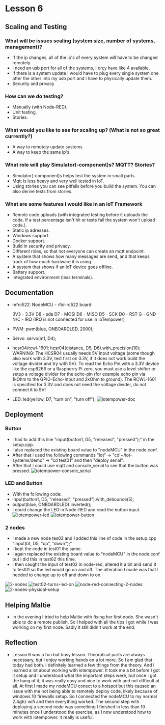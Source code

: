 # Lesson 6

## Scaling and Testing

### What will be issues scaling (system size, number of systems, management)?

* If the ip changes, all of the ip's of every system will have to be changed remotely.
* I need an usb port for all of the systems, I on;y have like 4 available.
* If there is a system update I would have to plug every single system one after the other into my usb port and I have to physically update them.
* Security and privacy

### How can we do testing?

* Manually (with Node-RED).
* Unit testing.
* Stories.

### What would you like to see for scaling up? (What is not so great currently?)

* A way to remotely update systems.
* A way to keep the same ip's.

### What role will play Simulator(-component)s? MQTT? Stories?

* Simulator(-component)s helps test the system in small parts.
* Mqtt is less heavy and very well tested in IoT.
* Using stories you can see pitfalls before you build the system. You can also derive tests from stories.

### What are some features I would like in an IoT Framework

* Remote code uploads (with integrated testing before it uploads the code. If a test percentage isn't hit or tests fail the system won't upload code.).
* Static ip adresses.
* Windows support.
* Docker support.
* Build in security and privacy. 
* Different roles, so that not everyone can create an mqtt endpoint.
* A system that shows how many messages are send, and that keeps track of how much hardware it is using.
* A system that shows if an IoT device goes offline.
* Battery support.
* Integrated environment (less terminals).

## Documentation

* mfrc522: NodeMCU  -  rfid-rc522 board

    3V3  -  3.3V
     D8  -  sda
     D7  -  MOSI
     D6  -  MISO
     D5  -  SCK
     D0  -  RST
      G  -  GND
    N/C  -  IRQ (IRQ is not connected for use in IoTempower)
* PWM: pwm(blue, ONBOARDLED, 2000);
* Servo: servo(m1, D4);
* hcsr04/rcwl-1601: hcsr04(distance, D5, D6).with_precision(10);
WARNING: The HCSR04 usually needs 5V input voltage (some though also work with 3.3V, test first on 3.3V, if it does not work build the voltage divider and try with 5V). To read the Echo Pin with a 3.3V device like the esp8266 or a Raspberry Pi zero, you must use a level shifter or setup a voltage divider for the echo-pin (for example echo pin via 1kOhm to the GPIO-Echo-Input and 2kOhm to ground).
The RCWL-1601 is specified for 3.3V and does not need the voltage divider, do not connect it to 5V!
* LED: led(yellow, D7, "turn on", "turn off");
![iotempower-doc](https://github.com/Tom284/portfolio-minor-iot/blob/main/Lesson%206/iotempower-doc.PNG)

## Deployment

### Button

* I had to add this line "input(button1, D5, "released", "pressed");" in the setup.cpp.
* I also replaced the existing board value to "nodeMCU" in the node.conf.
* After that I used the following commands "iot" -> "cd ~/iot-systems/demo" -> "cd test01" and then "deploy serial".
* After that I could use mqtt and console_serial to see that the button was pressed. 
![iotempower-console_serial](https://github.com/Tom284/portfolio-minor-iot/blob/main/Lesson%206/iotempower-console_serial.PNG)

### LED and Button

* With the following code:
* input(button1, D5, "released", "pressed").with_debounce(5);
* output(blue, ONBOARDLED).inverted();
* I could change the LED in Node-RED and read the button input.
![iotempower-led](https://github.com/Tom284/portfolio-minor-iot/blob/main/Lesson%206/iotempower-led.PNG)
![iotempower-button](https://github.com/Tom284/portfolio-minor-iot/blob/main/Lesson%206/iotempower-button.PNG)

### 2 nodes

* I made a new node tes02 and I added this line of code in the setup.cpp "input(b1, D5, "up", "down");"
* I kept the code in test01 the same.
* I again replaced the existing board value to "nodeMCU" in the node.conf but I did this in test02 this time.
* I then caught the input of test02 in node-red, altered it a bit and send it to test01 so the led would go on and off. The alteration I made was that I needed to change up to off and down to on.

![2-nodes](https://github.com/Tom284/portfolio-minor-iot/blob/main/Lesson%206/2-nodes.PNG)
![test02-turns-led-on](https://github.com/Tom284/portfolio-minor-iot/blob/main/Lesson%206/test02-turns-led-on.PNG)
![node-red-connecting-2-nodes](https://github.com/Tom284/portfolio-minor-iot/blob/main/Lesson%206/node-red-connecting-2-nodes.PNG)
![2-nodes-physical-setup](https://github.com/Tom284/portfolio-minor-iot/blob/main/Lesson%206/2-nodes-physical-setup.jpg)

## Helping Maltie

* In the evening I tried to help Maltie with fixing her first node. She wasn't able to do a remote publish. So I helped with all the tips I got while I was working on my first node. Sadly it still didn't work at the end. 

## Reflection

* Lesson 6 was a fun but busy lesson. Theoratical parts are always necessary, but I enjoy working hands on a lot more. So I am glad that today had both. I definitely learned a few things from the theory. And I learned a lot about working with iotempower. It took me a bit before I got it setup and I understood what the important steps were, but once I got the hang of it, it was really easy and nice to work with and not difficult at all. At first I made my nodeMCU conect to a hotspot but this caused an issue with me not being able to remotely deploy code, likely because of windows 10 firewalls setup. So I connected the nodeMCU to my normal 2.4ghz wifi and then everything worked. The second step with deploying a second node was something I finished in less than 10 minutes once I understood the exercise, as I now understood how to work with iotempower. It really is useful. 

